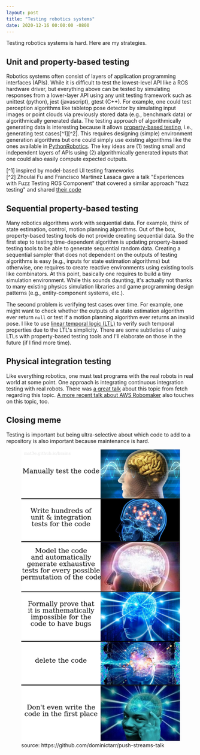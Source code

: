 ```yaml
---
layout: post
title: "Testing robotics systems"
date: 2020-12-16 00:00:00 -0800
---
```


Testing robotics systems is hard.
Here are my strategies.

## Unit and property-based testing

Robotics systems often consist of layers of application programming interfaces (APIs).
While it is difficult to test the lowest-level API like a ROS hardware driver, but everything above can be tested by simulating responses from a lower-layer API using any unit testing framework such as unittest (python), jest (javascript), gtest (C++).
For example, one could test perception algorithms like tabletop pose detector by simulating input images or point clouds via previously stored data (e.g., benchmark data) or algorithmically generated data.
The testing approach of algorithmically generating data is interesting because it allows [property-based testing](https://medium.com/criteo-labs/introduction-to-property-based-testing-f5236229d237), i.e., generating test cases[^1][^2].
This requires designing (simple) environment generation algorithms but one could simply use existing algorithms like the ones available in [PythonRobotics](https://atsushisakai.github.io/PythonRobotics/).
The key ideas are (1) testing small and independent layers of APIs using (2) algorithmically generated inputs that one could also easily compute expected outputs.

[^1] inspired by model-based UI testing frameworks <br>
[^2] Zhoulai Fu and Francisco Martinez Lasaca gave a talk "Experiences with Fuzz Testing ROS Component" that covered a similar approach "fuzz testing" and shared [their code](https://ros2-fuzzer.readthedocs.io/en/latest/)

## Sequential property-based testing

Many robotics algorithms work with sequential data.
For example, think of state estimation, control, motion planning algorithms.
Out of the box, property-based testing tools do not provide creating sequential data.
So the first step to testing time-dependent algorithm is updating property-based testing tools to be able to generate sequential random data.
Creating a sequential sampler that does not dependent on the outputs of testing algorithms is easy (e.g., inputs for state estimation algorithms) but otherwise, one requires to create reactive environments using existing tools like combinators.
At this point, basically one requires to build a tiny simulation environment.
While this sounds daunting, it's actually not thanks to many existing physics simulation libraries and game programming design patterns (e.g., entity-component systems, etc.).

The second problem is verifying test cases over time.
For example, one might want to check whether the outputs of a state estimation algorithm ever return `null` or test if a motion planning algorithm ever returns an invalid pose.
I like to use [linear temporal logic (LTL)](https://en.wikipedia.org/wiki/Linear_temporal_logic) to verify such temporal properties due to the LTL's simplicity.
There are some subtleties of using LTLs with property-based testing tools and I'll elaborate on those in the future (if I find more time).

## Physical integration testing

Like everything robotics, one must test programs with the real robots in real world at some point.
One approach is integrating continuous integration testing with real robots.
There was [a great talk](https://roscon.ros.org/2016/presentations/PhysicalContinuousIntegrationSlides.pdf) about this topic from fetch regarding this topic.
[A more recent talk about AWS Robomaker](https://youtu.be/SzHw2PIEIKQ) also touches on this topic, too.

## Closing meme

Testing is important but being ultra-selective about which code to add to a repository is also important because maintenance is hard.

<figure>
  <img src="https://raw.githubusercontent.com/dominictarr/push-streams-talk/master/meme.png">
  <figcaption>source: https://github.com/dominictarr/push-streams-talk</figcaption>
</figure>
